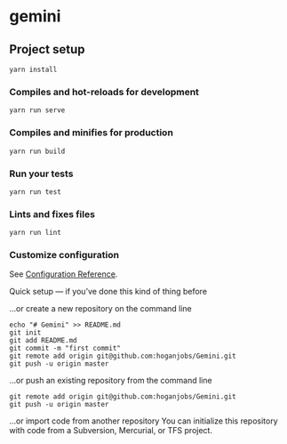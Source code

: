# gemini

## Project setup
```
yarn install
```

### Compiles and hot-reloads for development
```
yarn run serve
```

### Compiles and minifies for production
```
yarn run build
```

### Run your tests
```
yarn run test
```

### Lints and fixes files
```
yarn run lint
```

### Customize configuration
See [Configuration Reference](https://cli.vuejs.org/config/).


Quick setup — if you’ve done this kind of thing before

…or create a new repository on the command line
```
echo "# Gemini" >> README.md
git init
git add README.md
git commit -m "first commit"
git remote add origin git@github.com:hoganjobs/Gemini.git
git push -u origin master
```

…or push an existing repository from the command line
```
git remote add origin git@github.com:hoganjobs/Gemini.git
git push -u origin master
```
…or import code from another repository
You can initialize this repository with code from a Subversion, Mercurial, or TFS project.

